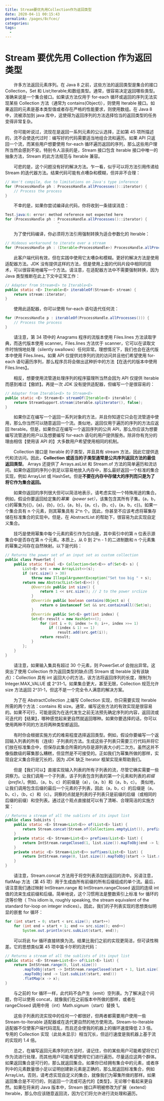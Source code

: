 ```yaml
---
title: Stream要优先用Collection作为返回类型
date: 2020-04-11 00:15:43
permalink: /pages/8cfcec/
categories:
tags:
  - 
---
```

# Stream 要优先用 Collection 作为返回类型

&emsp;&emsp;许多方法返回元素序列。在 Java 8 之前，这些方法的返回类型是集合的接口 Collection，Set 和 List;Iterable;和数组类型。通常，很容易决定返回哪些类型。准确来说是一个集合接口。如果该方法仅用于 for-each 循环或返回的序列无法实现某些 Collection 方法（通常为 contains(Object)），则使用 Iterable 接口。如果返回的元素是基本类型值或者存在严格的性能要求，则使用数组。在 Java 8 中，流被添加到 java 库中，这使得为返回序列的方法选择恰当的返回类型的任务变得非常复杂。

&emsp;&emsp;你可能听说过，流现在是返回一系列元素的公认选择，正如第 45 项所描述的，流不会使迭代过时：编写好的代码需要适当地组合流和遍历。如果 API 只返回一个流，而某些用户想要使用 for-each 循环遍历返回的序列，那么这些用户理所当然会感到不安。特别令人沮丧的是，Stream 接口包含 Iterable 接口中唯一的抽象方法，Stream 的此方法规范与 Iterable 兼容。

&emsp;&emsp;可悲的是，这个问题没有好的解决方法。乍一看，似乎可以将方法引用传递给 Stream 的迭代器方法。结果代码可能有点嘈杂和模糊，但并非不合理：

```java
// Won't compile, due to limitations on Java's type inference
for (ProcessHandle ph : ProcessHandle.allProcesses()::iterator) {
    // Process the process
}
```

&emsp;&emsp;不幸的是，如果你尝试编译此代码，你将收到一条错误消息：

```java
Test.java:6: error: method reference not expected here
for (ProcessHandle ph : ProcessHandle.allProcesses()::iterator) {
                        ^
```

&emsp;&emsp;为了使代码编译，你必须将方法引用强制转换为适合参数化的 Iterable：

```java
// Hideous workaround to iterate over a stream
for (ProcessHandle ph : (Iterable<ProcessHandle>) ProcessHandle.allProcesses()::iterator)
```

&emsp;&emsp;此客户端代码有效，但在实践中使用它太嘈杂和模糊。更好的解决方法是使用适配器方法。JDK 没有提供这样的方法，但是使用上面的代码片段中相同的技术，可以很容易地编写一个方法。请注意，在适配器方法中不需要强制转换，因为 Java 类型推断在此上下文中正常工作：

```java
// Adapter from Stream<E> to Iterable<E>
public static <E> Iterable<E> iterableOf(Stream<E> stream) {
    return stream::iterator;
}
```

&emsp;&emsp;使用此适配器，你可以使用 for-each 语句迭代任何流：

```java
for (ProcessHandle p : iterableOf(ProcessHandle.allProcesses())) {
    // Process the process
}
```

&emsp;&emsp;请注意，第 34 项中的 Anagrams 程序的流版本使用 Files.lines 方法读取字典，而迭代版本使用 scanner。Files.lines 方法优于 scanner，它可以在读取文件时悄悄地处理（silently swallows）任何异常。理想情况下，我们也会在迭代版本中使用 Files.lines。如果 API 仅提供对序列的流的访问并且他们希望使用 for-each 语句遍历序列，那么程序员将会做出这种折中的方法【在迭代的版本中使用 Files.lines】。

&emsp;&emsp;相反，想要使用流管道处理序列的程序猿理所当然会因为 API 仅提供 Iterable 而感到难过【傲娇】。再提一次 JDK 没有提供适配器，但编写一个是很容易的：

```java
// Adapter from Iterable<E> to Stream<E>
public static <E> Stream<E> streamOf(Iterable<E> iterable) {
    return StreamSupport.stream(iterable.spliterator(), false);
}
```

&emsp;&emsp;如果你正在编写一个返回一系列对象的方法，并且你知道它只会在流管道中使用，那么你当然可以随意返回一个流。类似地，返回仅用于遍历的序列的方法应返回 Iterable。但是，如果你正在编写一个返回序列的公共 API，那么你应该为想要编写流管道的用户以及想要编写 for-each 语句的用户提供服务。除非你有充分的理由相信【使用该 API 的】大多数用户希望使用相同的机制。

&emsp;&emsp;Collection 接口是 Iterable 的子类型，并且具有 stream 方法，因此它提供迭代和流访问。因此，**Collection 或适当的子类型通常是公共序列返回方法的最佳返回类型**。 Arrays 还提供了 Arrays.asList 和 Stream.of 方法的简单遍历和流访问。如果你返回的序列小到足以容易地放入内存中，那么最好返回一个标准的集合实现，例如 ArrayList 或 HashSet。但是**不要在内存中存储大的序列而只是为了将它作为集合返回。**

&emsp;&emsp;如果你返回的序列很大但可以简洁地表示，请考虑实现一个特殊用途的集合。例如，假设你要返回给定集的*幂集（power set）*，该集包含其所有子集。{a，b，c}的幂集为{{}，{a}，{b}，{c}，{a，b}，{a，c}，{b，c}，{a，b，c}}。如果一个集合具有 n 个元素，则其幂集具有 2^n 个。因此，你甚至不应该考虑将幂集存储在标准集合的实现中。但是，在 AbstractList 的帮助下，很容易为此实现自定义集合。

&emsp;&emsp;技巧是使用幂集中每个元素的索引作为位向量，其中索引中的第 n 位表示源集合中是否存在第 n 个元素。本质上，从 0 到 2^n - 1 的二进制数和 n 个元素集的幂集之间存在自然映射。以下是代码：

```java
// Returns the power set of an input set as custom collection
public class PowerSet {
    public static final <E> Collection<Set<E>> of(Set<E> s) {
        List<E> src = new ArrayList<>(s);
        if (src.size() > 30)
            throw new IllegalArgumentException("Set too big " + s);
        return new AbstractList<Set<E>>() {
            @Override public int size() {
                return 1 << src.size(); // 2 to the power srcSize
            }
            @Override public boolean contains(Object o) {
                return o instanceof Set && src.containsAll((Set)o);
            }
            @Override public Set<E> get(int index) {
            Set<E> result = new HashSet<>();
                for (int i = 0; index != 0; i++, index >>= 1)
                    if ((index & 1) == 1)
                        result.add(src.get(i));
                return result;
            }
        };
    }
}
```

&emsp;&emsp;请注意，如果输入集具有超过 30 个元素，则 PowerSet.of 会抛出异常。这突出了使用 Collection 作为返回类型的缺点(而 Stream 或 Iterable 没有该缺点）：Collection 具有 int 返回大小的方法，该方法将返回序列的长度，限制为 Integer.MAX_VALUE 或 2^31-1。如果集合更大，甚至无限，Collection 规范允许 size 方法返回 2^31-1，但这不是一个完全令人满意的解决方案。

&emsp;&emsp;为了在 AbstractCollection 上编写 Collection 实现，你只需要实现 Iterable 所需的两个方法：contains 和 size。通常，编写这些方法的有效实现是很容易的。如果不可行，可能是因为在迭代发生之前无法预先确定序列的内容，返回流或可迭代的【结果】，哪种感觉起来更自然就返回哪种。如果你要选择的话，你可以使用两种不同的方法将两种类型都返回。

&emsp;&emsp;有时你会根据实施方式的难易程度选择返回类型。例如，假设你要编写一个返回输入列表的所有（连续）子列表的方法。生成这些子列表只需要三行代码并将它们放在标准集合中，但保存此集合所需的内存是源列表大小的二次方。虽然这并不像指数级的幂集那么糟糕，但显然是不可接受的。正如我们为幂集所做的那样，实现自定义集合将是冗长的，因为 JDK 缺乏 Iterator 框架实现来帮助我们。

&emsp;&emsp;但是【我们可以】直接实现输入列表的所有子列表的流，尽管它确实需要一些洞察力。让我们调用一个子列表，该子列表包含列表的第一个元素和列表的*前缀（prefix）*。例如，（a，b，c）的前缀是（a），（a，b）和（a，b，c）。 类似地，让我们调用包含后缀的最后一个元素的子列表，因此（a，b，c）的后缀是（a，b，c），（b，c）和（c）。洞察的点就是列表的子列表只是前缀的后缀（或相同的后缀的前缀）和空列表。通过这个观点直接就可以有了清晰、合理简洁的实施方案：

```java
// Returns a stream of all the sublists of its input list
public class SubLists {
    public static <E> Stream<List<E>> of(List<E> list) {
        return Stream.concat(Stream.of(Collections.emptyList()), prefixes(list).flatMap(SubLists::suffixes));
    }
    private static <E> Stream<List<E>> prefixes(List<E> list) {
        return IntStream.rangeClosed(1, list.size()).mapToObj(end -> list.subList(0, end));
    }
    private static <E> Stream<List<E>> suffixes(List<E> list) {
        return IntStream.range(0, list.size()).mapToObj(start -> list.subList(start, list.size()));
    }
}
```

&emsp;&emsp;请注意，Stream.concat 方法用于将空列表添加到返回的流中。另请注意，flatMap 方法（第 45 项）用于生成由所有前缀的所有后缀组成的单个流。最后，请注意我们通过映射 IntStream.range 和 IntStream.rangeClosed 返回的连续 int 值的流来生成前缀和后缀。简单地说，这个习惯用法是整数索引上标准 for 循环的流等价物（ This idiom is, roughly speaking, the stream equivalent of the standard for-loop on integer indices）。因此，我们的子列表实现的思想类似明显的嵌套 for 循环：

```java
for (int start = 0; start < src.size(); start++)
    for (int end = start + 1; end <= src.size(); end++)
        System.out.println(src.subList(start, end));
```

&emsp;&emsp;可以将此 for 循环直接转换为流。结果比我们之前的实现更简洁，但可读性稍差。它的思想类似第 45 项中笛卡尔积的流代码：

```java
// Returns a stream of all the sublists of its input list
public static <E> Stream<List<E>> of(List<E> list) {
    return IntStream.range(0, list.size())
        .mapToObj(start -> IntStream.rangeClosed(start + 1, list.size())
        .mapToObj(end -> list.subList(start, end)))
        .flatMap(x -> x);
}
```

&emsp;&emsp;与之前的 for 循环一样，此代码不会产生（emit）空列表。为了解决这个问题，你可以使用 concat，就像我们在之前版本中所做的那样，或者在 rangeClosed 调用中用（int）Math.signum（start）替换 1。

&emsp;&emsp;这些子列表的流实现中的任何一个都很好，但两者都需要用户使用一些 Stream-to-Iterable 适配器或在迭代更自然的地方使用流。Stream-to-Iterable 适配器不仅使客户端代码混乱，而且还会使我的机器上的循环速度降低 2.3 倍。专用的 Collection 实现（此处未显示）相当冗长，但运行速度是我机器上基于流的实现的 1.4 倍。

&emsp;&emsp;总之，在编写返回元素序列的方法时，请记住，你的某些用户可能希望将它们作为流进行处理，而其他用户可能希望使用它们进行遍历。尽量适应这两个群体。如果返回集合是可行的，那么就返回集合。如果你已经拥有集合中的元素，或者序列中的元素数量很小足以证明创建新元素是正确的，那么就返回标准集合，例如 ArrayList。否则，请考虑实现自定义的集合，就像我们为幂集所做的那样。如果返回集合是不可行的，则返回一个流或可迭代的【类型】，无论哪个看起来更自然。如果在将来的 Java 版本中，Stream 接口声明被修改为扩展（extend）Iterable，那么你应该随意返回流，因为它们将允许进行流处理和遍历。

